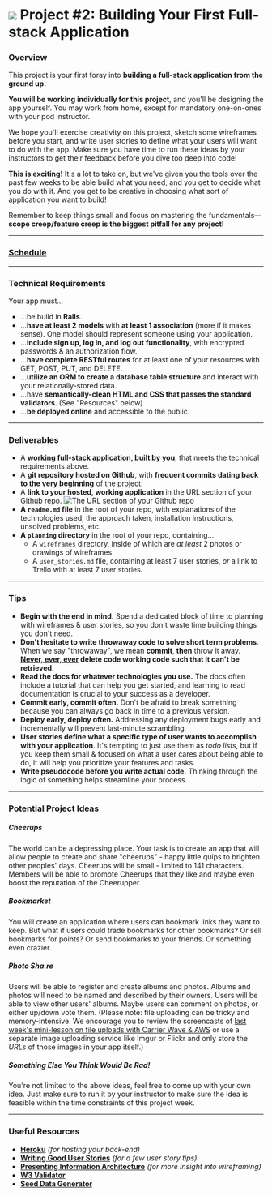 # ![](https://ga-dash.s3.amazonaws.com/production/assets/logo-9f88ae6c9c3871690e33280fcf557f33.png) Project #2: Building Your First Full-stack Application

### Overview

This project is your first foray into **building a full-stack application from the ground up.**

**You will be working individually for this project**, and you'll be designing the app yourself. You may work from home, except for mandatory one-on-ones with your pod instructor.

We hope you'll exercise creativity on this project, sketch some wireframes before you start, and write user stories to define what your users will want to do with the app. Make sure you have time to run these ideas by your instructors to get their feedback before you dive too deep into code!

**This is exciting!** It's a lot to take on, but we've given you the tools over the past few weeks to be able build what you need, and you get to decide what you do with it. And you get to be creative in choosing what sort of application you want to build!

Remember to keep things small and focus on mastering the fundamentals&mdash;**scope creep/feature creep is the biggest pitfall for any project!**

---
### [Schedule](./schedule.md)

---
### Technical Requirements

Your app must...

* ...be build in **Rails**.
* ...**have at least 2 models** with **at least 1 association** (more if it makes sense). One model should represent someone using your application.
* ...**include sign up, log in, and log out functionality**, with encrypted passwords & an authorization flow.
* ...**have complete RESTful routes** for at least one of your resources with GET, POST, PUT, and DELETE.
* ...**utilize an ORM to create a database table structure** and interact with your relationally-stored data.
* ...have **semantically-clean HTML and CSS that passes the standard validators**. (See "Resources" below)
* ...**be deployed online** and accessible to the public.

---

### Deliverables

* A **working full-stack application, built by you**, that meets the technical requirements above.
* A **git repository hosted on Github**, with **frequent commits dating back to the very beginning** of the project.
* A **link to your hosted, working application** in the URL section of your Github repo.
![The URL section of your Github repo](http://i.imgur.com/QQ7RsfR.gif)
* **A ``readme.md`` file** in the root of your repo, with explanations of the technologies used, the approach taken, installation instructions, unsolved problems, etc.
* **A `planning` directory** in the root of your repo, containing...
  * A `wireframes` directory, inside of which are *at least* 2 photos or drawings of wireframes
  * A `user_stories.md` file, containing at least 7 user stories, *or* a link to Trello with at least 7 user stories.

---

### Tips

* **Begin with the end in mind.** Spend a dedicated block of time to planning with wireframes & user stories, so you don't waste time building things you don't need.
* **Don't hesitate to write throwaway code to solve short term problems**. When we say "throwaway", we mean **commit**, **then** throw it away. **[Never, ever, ever](https://www.youtube.com/watch?v=WA4iX5D9Z64&ab_channel=TaylorSwiftVEVO) delete code working code such that it can't be retrieved.**
* **Read the docs for whatever technologies you use.** The docs often include a tutorial that can help you get started, and learning to read documentation is crucial to your success as a developer.
* **Commit early, commit often.** Don't be afraid to break something because you can always go back in time to a previous version.
* **Deploy early, deploy often.** Addressing any deployment bugs early and incrementally will prevent last-minute scrambling.
* **User stories define what a specific type of user wants to accomplish with your application**. It's tempting to just use them as _todo lists_, but if you keep them small & focused on what a user cares about being able to do, it will help you prioritize your features and tasks.
* **Write pseudocode before you write actual code.** Thinking through the logic of something helps streamline your process.

---

### Potential Project Ideas

##### Cheerups
The world can be a depressing place. Your task is to create an app that will allow people to create and share "cheerups" - happy little quips to brighten other peoples' days. Cheerups will be small - limited to 141 characters. Members will be able to promote Cheerups that they like and maybe even boost the reputation of the Cheerupper.

##### Bookmarket
You will create an application where users can bookmark links they want to keep. But what if users could trade bookmarks for other bookmarks? Or sell bookmarks for points? Or send bookmarks to your friends. Or something even crazier.

##### Photo Sha.re
Users will be able to register and create albums and photos. Albums and photos will need to be named and described by their owners. Users will be able to view other users' albums. Maybe users can comment on photos, or either up/down vote them. (Please note: file uploading can be tricky and memory-intensive. We encourage you to review the screencasts of [last week's mini-lesson on file uploads with Carrier Wave & AWS](https://github.com/ga-dc/curriculum/tree/master/mini-lessons/file-uploads-with-carrier-wave-and-aws) or use a separate image uploading service like Imgur or Flickr and only store the *URLs* of those images in your app itself.)

##### Something Else You Think Would Be Rad!

You're not limited to the above ideas, feel free to come up with your own idea. Just make sure to run it by your instructor to make sure the idea is feasible within the time constraints of this project week.

---

### Useful Resources

* **[Heroku](http://www.heroku.com)** _(for hosting your back-end)_
* **[Writing Good User Stories](http://www.mariaemerson.com/user-stories/)** _(for a few user story tips)_
* **[Presenting Information Architecture](http://webstyleguide.com/wsg3/3-information-architecture/4-presenting-information.html)** _(for more insight into wireframing)_
* **[W3 Validator](http://validator.w3.org)**
* **[Seed Data Generator](https://www.mockaroo.com/)**
